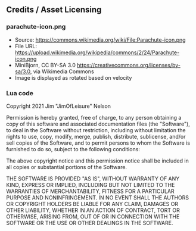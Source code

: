 ## Credits / Asset Licensing

### parachute-icon.png

- Source: https://commons.wikimedia.org/wiki/File:Parachute-icon.png
- File URL: https://upload.wikimedia.org/wikipedia/commons/2/24/Parachute-icon.png
- MiniBjorn, CC BY-SA 3.0 <https://creativecommons.org/licenses/by-sa/3.0>, via Wikimedia Commons
- Image is displayed as rotated based on velocity

### Lua code

Copyright 2021 Jim "JimOfLeisure" Nelson

Permission is hereby granted, free of charge, to any person obtaining a copy
of this software and associated documentation files (the "Software"), to deal
in the Software without restriction, including without limitation the rights
to use, copy, modify, merge, publish, distribute, sublicense, and/or sell
copies of the Software, and to permit persons to whom the Software is
furnished to do so, subject to the following conditions:

The above copyright notice and this permission notice shall be included in all
copies or substantial portions of the Software.

THE SOFTWARE IS PROVIDED "AS IS", WITHOUT WARRANTY OF ANY KIND, EXPRESS OR
IMPLIED, INCLUDING BUT NOT LIMITED TO THE WARRANTIES OF MERCHANTABILITY,
FITNESS FOR A PARTICULAR PURPOSE AND NONINFRINGEMENT. IN NO EVENT SHALL THE
AUTHORS OR COPYRIGHT HOLDERS BE LIABLE FOR ANY CLAIM, DAMAGES OR OTHER
LIABILITY, WHETHER IN AN ACTION OF CONTRACT, TORT OR OTHERWISE, ARISING FROM,
OUT OF OR IN CONNECTION WITH THE SOFTWARE OR THE USE OR OTHER DEALINGS IN THE
SOFTWARE.
